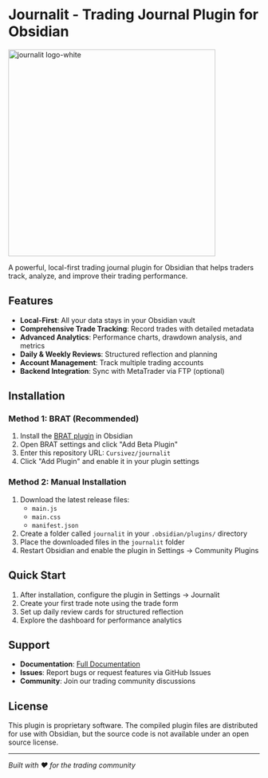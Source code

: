 # Journalit - Trading Journal Plugin for Obsidian

<img width="415" alt="journalit logo-white" src="https://github.com/user-attachments/assets/ab7232d4-1352-4658-a284-86029c0246f1" />


A powerful, local-first trading journal plugin for Obsidian that helps traders track, analyze, and improve their trading performance.

## Features

- **Local-First**: All your data stays in your Obsidian vault
- **Comprehensive Trade Tracking**: Record trades with detailed metadata
- **Advanced Analytics**: Performance charts, drawdown analysis, and metrics
- **Daily & Weekly Reviews**: Structured reflection and planning
- **Account Management**: Track multiple trading accounts
- **Backend Integration**: Sync with MetaTrader via FTP (optional)

## Installation

### Method 1: BRAT (Recommended)

1. Install the [BRAT plugin](https://github.com/TfTHacker/obsidian42-brat) in Obsidian
2. Open BRAT settings and click "Add Beta Plugin"
3. Enter this repository URL: `Cursivez/journalit`
4. Click "Add Plugin" and enable it in your plugin settings

### Method 2: Manual Installation

1. Download the latest release files:
   - `main.js`
   - `main.css` 
   - `manifest.json`
2. Create a folder called `journalit` in your `.obsidian/plugins/` directory
3. Place the downloaded files in the `journalit` folder
4. Restart Obsidian and enable the plugin in Settings → Community Plugins

## Quick Start

1. After installation, configure the plugin in Settings → Journalit
2. Create your first trade note using the trade form
3. Set up daily review cards for structured reflection
4. Explore the dashboard for performance analytics

## Support

- **Documentation**: [Full Documentation](https://github.com/Cursivez/jouranlit-repo)
- **Issues**: Report bugs or request features via GitHub Issues
- **Community**: Join our trading community discussions

## License

This plugin is proprietary software. The compiled plugin files are distributed for use with Obsidian, but the source code is not available under an open source license.

---

*Built with ♥ for the trading community*
